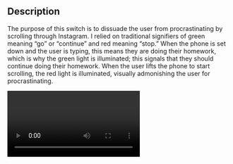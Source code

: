 ## Description
The purpose of this switch is to dissuade the user from procrastinating by scrolling through Instagram. I relied on traditional signifiers of green meaning “go” or “continue” and red meaning “stop.” When the phone is set down and the user is typing, this means they are doing their homework, which is why the green light is illuminated; this signals that they should continue doing their homework. When the user lifts the phone to start scrolling, the red light is illuminated, visually admonishing the user for procrastinating.

<video src = "demo.mov"/>

## Process
I created the following short program to use the green light as an input and the red light as an output. When the wire attached to the phone is connected to the green light’s power source, this means `switchStatus` is 1 or HIGH, in which case the user is studying and the green light should light up. Otherwise, `switchStatus` is 0 or LOW which means the user is procrastinating and the red light should be lit up, since the wire attached to the phone would be disconnected from the rest of the circuit (and the phone would be in the user’s hands). 

```
//Initializing the variables used to identify the pins corresponding to the two LEDs
int redLED = 12;
int greenLED = 8;

void setup() {
  // initializing the pin corresponding to the red LED as an output and the one corresponding to the green LED as an input
  pinMode(redLED, OUTPUT);
  pinMode(greenLED, INPUT);
  //Serial.begin(9600);      //I initially used the serial monitor to debug but it is not necessary for the program which is why it is commented out.
}

void loop() {
  //Initializing the variable used to store the status of the green LED (either on/HIGH or off/LOW)
  int switchStatus = digitalRead(greenLED);
  
  //Serial.print(switchStatus);   //As stated above, I used the serial monitor for debugging purposes but it is no longer needed which is why this print statement is commented out.

  //If statement that turns the red light on if the green light is off, and turns the red light off if the green light is on.
  if (switchStatus == HIGH) {
   digitalWrite(redLED, LOW); 
  } else {
    digitalWrite(redLED, HIGH);
  }
}
```

I also used double-sided tape to attach the wires to the phone and desk.

## Circuit Schematic

![IMG_0192](https://user-images.githubusercontent.com/98512630/160839337-ef842cbc-388b-4c9c-b589-e223b6fa1fce.jpg)

## Difficulties
- When the wire connected to the pin 8 was directly connected to the green LED, the red light would be lit even though the green light was on, which should not have been happening according to my program. Using the serial print function, I discovered that the input from the green LED was reading as low, despite the light glowing and the phone's wire being connected to the table's wire. Only when I moved the wire attached to the table such that it was directly connected to pin 8 (rather than direclty to the LED) did pin 8 read the status of the green LED accurately. After drawing the schematic, I realized this was likely because pin 8 was not getting any readings from the 5V when the switch was connected due to the current going straight through the LED. However, going back to the golden rule of "when in doubt, print," the serial monitor really helped me to solve this issue as it allowed me to see that pin 8 was consistently reading the green light's input as LOW or 0. Without this, I may have never considered moving the wires around.
- I also gained more appreciation for the breadboard as it was kind of hard to connect the narrow, exposed part of the wires without setting the phone down in a very precise location (as evidenced by the glitchy light blinks in my video). Although I tried to enlarge the area of conductivity by taping down the wires with copper tape, that didn't really work out. Next time, I will experiment with conductive fabric or aluminum foil and see if I get a more favorable result.

## Circuit Photos 
Connected (Left) vs. Disconnected Switch (Right) 

<img src ="greenlight.jpg" width = 45% height = 45%>        <img src ="redlight.jpg" width = 45% height = 45%>
